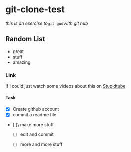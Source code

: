 # git-clone-test
*this is an exercise to*`git gud`*with git hub* 

## Random List
  - great
  - stuff
  - amazing
  
### Link
  If i could just watch some videos about this on [Stupidtube](https://www.youtube.com/?gl=DE&hl=de)
  
#### Task
- [x] Create github account
- [x] commit a readme file
- [ ]\ make more stuff 
  - [ ] edit and commit
  - [ ] more and more stuff

